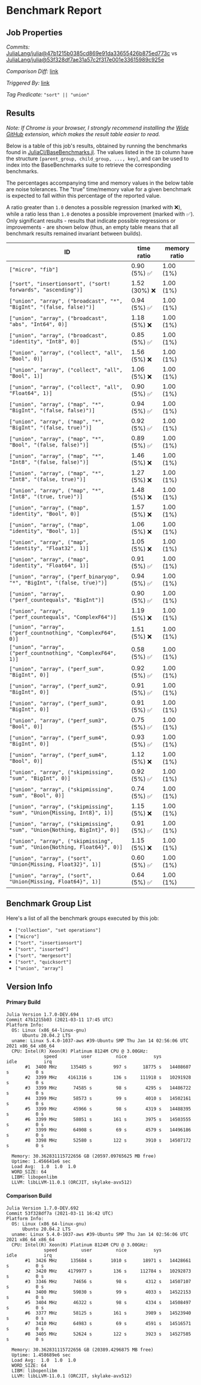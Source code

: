 # Benchmark Report

## Job Properties

*Commits:* [JuliaLang/julia@47b1215b0385cd869e91da33655426b875ed773c](https://github.com/JuliaLang/julia/commit/47b1215b0385cd869e91da33655426b875ed773c) vs [JuliaLang/julia@53f328df7ae31a57c2f317e001e33615989c925e](https://github.com/JuliaLang/julia/commit/53f328df7ae31a57c2f317e001e33615989c925e)

*Comparison Diff:* [link](https://github.com/JuliaLang/julia/compare/53f328df7ae31a57c2f317e001e33615989c925e..47b1215b0385cd869e91da33655426b875ed773c)

*Triggered By:* [link](https://github.com/JuliaLang/julia/pull/27817#issuecomment-796940097)

*Tag Predicate:* `"sort" || "union"`

## Results

*Note: If Chrome is your browser, I strongly recommend installing the [Wide GitHub](https://chrome.google.com/webstore/detail/wide-github/kaalofacklcidaampbokdplbklpeldpj?hl=en)
extension, which makes the result table easier to read.*

Below is a table of this job's results, obtained by running the benchmarks found in
[JuliaCI/BaseBenchmarks.jl](https://github.com/JuliaCI/BaseBenchmarks.jl). The values
listed in the `ID` column have the structure `[parent_group, child_group, ..., key]`,
and can be used to index into the BaseBenchmarks suite to retrieve the corresponding
benchmarks.

The percentages accompanying time and memory values in the below table are noise tolerances. The "true"
time/memory value for a given benchmark is expected to fall within this percentage of the reported value.

A ratio greater than `1.0` denotes a possible regression (marked with :x:), while a ratio less
than `1.0` denotes a possible improvement (marked with :white_check_mark:). Only significant results - results
that indicate possible regressions or improvements - are shown below (thus, an empty table means that all
benchmark results remained invariant between builds).

| ID | time ratio | memory ratio |
|----|------------|--------------|
| `["micro", "fib"]` | 0.90 (5%) :white_check_mark: | 1.00 (1%)  |
| `["sort", "insertionsort", ("sort! forwards", "ascending")]` | 1.52 (30%) :x: | 1.00 (1%)  |
| `["union", "array", ("broadcast", "*", "BigInt", "(false, false)")]` | 0.94 (5%) :white_check_mark: | 1.00 (1%)  |
| `["union", "array", ("broadcast", "abs", "Int64", 0)]` | 1.18 (5%) :x: | 1.00 (1%)  |
| `["union", "array", ("broadcast", "identity", "Int8", 0)]` | 0.85 (5%) :white_check_mark: | 1.00 (1%)  |
| `["union", "array", ("collect", "all", "Bool", 0)]` | 1.56 (5%) :x: | 1.00 (1%)  |
| `["union", "array", ("collect", "all", "Bool", 1)]` | 1.06 (5%) :x: | 1.00 (1%)  |
| `["union", "array", ("collect", "all", "Float64", 1)]` | 0.90 (5%) :white_check_mark: | 1.00 (1%)  |
| `["union", "array", ("map", "*", "BigInt", "(false, false)")]` | 0.94 (5%) :white_check_mark: | 1.00 (1%)  |
| `["union", "array", ("map", "*", "BigInt", "(false, true)")]` | 0.92 (5%) :white_check_mark: | 1.00 (1%)  |
| `["union", "array", ("map", "*", "Bool", "(false, false)")]` | 0.89 (5%) :white_check_mark: | 1.00 (1%)  |
| `["union", "array", ("map", "*", "Int8", "(false, false)")]` | 1.46 (5%) :x: | 1.00 (1%)  |
| `["union", "array", ("map", "*", "Int8", "(false, true)")]` | 1.27 (5%) :x: | 1.00 (1%)  |
| `["union", "array", ("map", "*", "Int8", "(true, true)")]` | 1.48 (5%) :x: | 1.00 (1%)  |
| `["union", "array", ("map", "identity", "Bool", 0)]` | 1.57 (5%) :x: | 1.00 (1%)  |
| `["union", "array", ("map", "identity", "Bool", 1)]` | 1.06 (5%) :x: | 1.00 (1%)  |
| `["union", "array", ("map", "identity", "Float32", 1)]` | 1.05 (5%) :x: | 1.00 (1%)  |
| `["union", "array", ("map", "identity", "Float64", 1)]` | 0.91 (5%) :white_check_mark: | 1.00 (1%)  |
| `["union", "array", ("perf_binaryop", "*", "BigInt", "(false, true)")]` | 0.94 (5%) :white_check_mark: | 1.00 (1%)  |
| `["union", "array", ("perf_countequals", "BigInt")]` | 0.90 (5%) :white_check_mark: | 1.00 (1%)  |
| `["union", "array", ("perf_countequals", "ComplexF64")]` | 1.19 (5%) :x: | 1.00 (1%)  |
| `["union", "array", ("perf_countnothing", "ComplexF64", 0)]` | 1.51 (5%) :x: | 1.00 (1%)  |
| `["union", "array", ("perf_countnothing", "ComplexF64", 1)]` | 0.58 (5%) :white_check_mark: | 1.00 (1%)  |
| `["union", "array", ("perf_sum", "BigInt", 0)]` | 0.92 (5%) :white_check_mark: | 1.00 (1%)  |
| `["union", "array", ("perf_sum2", "BigInt", 0)]` | 0.91 (5%) :white_check_mark: | 1.00 (1%)  |
| `["union", "array", ("perf_sum3", "BigInt", 0)]` | 0.91 (5%) :white_check_mark: | 1.00 (1%)  |
| `["union", "array", ("perf_sum3", "Bool", 0)]` | 0.75 (5%) :white_check_mark: | 1.00 (1%)  |
| `["union", "array", ("perf_sum4", "BigInt", 0)]` | 0.93 (5%) :white_check_mark: | 1.00 (1%)  |
| `["union", "array", ("perf_sum4", "Bool", 0)]` | 1.12 (5%) :x: | 1.00 (1%)  |
| `["union", "array", ("skipmissing", "sum", "BigInt", 0)]` | 0.92 (5%) :white_check_mark: | 1.00 (1%)  |
| `["union", "array", ("skipmissing", "sum", "Bool", 0)]` | 0.74 (5%) :white_check_mark: | 1.00 (1%)  |
| `["union", "array", ("skipmissing", "sum", "Union{Missing, Int8}", 1)]` | 1.15 (5%) :x: | 1.00 (1%)  |
| `["union", "array", ("skipmissing", "sum", "Union{Nothing, BigInt}", 0)]` | 0.91 (5%) :white_check_mark: | 1.00 (1%)  |
| `["union", "array", ("skipmissing", "sum", "Union{Nothing, Float64}", 0)]` | 1.15 (5%) :x: | 1.00 (1%)  |
| `["union", "array", ("sort", "Union{Missing, Float32}", 1)]` | 0.60 (5%) :white_check_mark: | 1.00 (1%)  |
| `["union", "array", ("sort", "Union{Missing, Float64}", 1)]` | 0.64 (5%) :white_check_mark: | 1.00 (1%)  |

## Benchmark Group List

Here's a list of all the benchmark groups executed by this job:

- `["collection", "set operations"]`
- `["micro"]`
- `["sort", "insertionsort"]`
- `["sort", "issorted"]`
- `["sort", "mergesort"]`
- `["sort", "quicksort"]`
- `["union", "array"]`

## Version Info

#### Primary Build

```
Julia Version 1.7.0-DEV.694
Commit 47b1215b03 (2021-03-11 17:45 UTC)
Platform Info:
  OS: Linux (x86_64-linux-gnu)
      Ubuntu 20.04.2 LTS
  uname: Linux 5.4.0-1037-aws #39-Ubuntu SMP Thu Jan 14 02:56:06 UTC 2021 x86_64 x86_64
  CPU: Intel(R) Xeon(R) Platinum 8124M CPU @ 3.00GHz: 
              speed         user         nice          sys         idle          irq
       #1  3400 MHz     135485 s        997 s      18775 s   14408607 s          0 s
       #2  3399 MHz    4161316 s        136 s     111918 s   10291928 s          0 s
       #3  3399 MHz      74585 s         98 s       4295 s   14486722 s          0 s
       #4  3399 MHz      58573 s         99 s       4010 s   14502161 s          0 s
       #5  3399 MHz      45966 s         98 s       4319 s   14488395 s          0 s
       #6  3399 MHz      58051 s        161 s       3975 s   14503555 s          0 s
       #7  3399 MHz      64908 s         69 s       4579 s   14496186 s          0 s
       #8  3398 MHz      52580 s        122 s       3910 s   14507172 s          0 s
       
  Memory: 30.362831115722656 GB (20597.09765625 MB free)
  Uptime: 1.456641e6 sec
  Load Avg:  1.0  1.0  1.0
  WORD_SIZE: 64
  LIBM: libopenlibm
  LLVM: libLLVM-11.0.1 (ORCJIT, skylake-avx512)

```

#### Comparison Build

```
Julia Version 1.7.0-DEV.692
Commit 53f328df7a (2021-03-11 16:42 UTC)
Platform Info:
  OS: Linux (x86_64-linux-gnu)
      Ubuntu 20.04.2 LTS
  uname: Linux 5.4.0-1037-aws #39-Ubuntu SMP Thu Jan 14 02:56:06 UTC 2021 x86_64 x86_64
  CPU: Intel(R) Xeon(R) Platinum 8124M CPU @ 3.00GHz: 
              speed         user         nice          sys         idle          irq
       #1  3426 MHz     135684 s       1010 s      18971 s   14428661 s          0 s
       #2  3420 MHz    4179977 s        136 s     112784 s   10292873 s          0 s
       #3  3346 MHz      74656 s         98 s       4312 s   14507107 s          0 s
       #4  3400 MHz      59030 s         99 s       4033 s   14522153 s          0 s
       #5  3404 MHz      46322 s         98 s       4334 s   14508497 s          0 s
       #6  3377 MHz      58125 s        161 s       3989 s   14523940 s          0 s
       #7  3410 MHz      64983 s         69 s       4591 s   14516571 s          0 s
       #8  3405 MHz      52624 s        122 s       3923 s   14527585 s          0 s
       
  Memory: 30.362831115722656 GB (20389.4296875 MB free)
  Uptime: 1.458689e6 sec
  Load Avg:  1.0  1.0  1.0
  WORD_SIZE: 64
  LIBM: libopenlibm
  LLVM: libLLVM-11.0.1 (ORCJIT, skylake-avx512)

```
